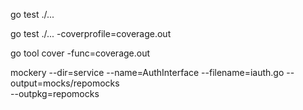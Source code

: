 go test ./...

go test ./... -coverprofile=coverage.out

go tool cover -func=coverage.out 

mockery --dir=service --name=AuthInterface --filename=iauth.go --output=mocks/repomocks  
--outpkg=repomocks